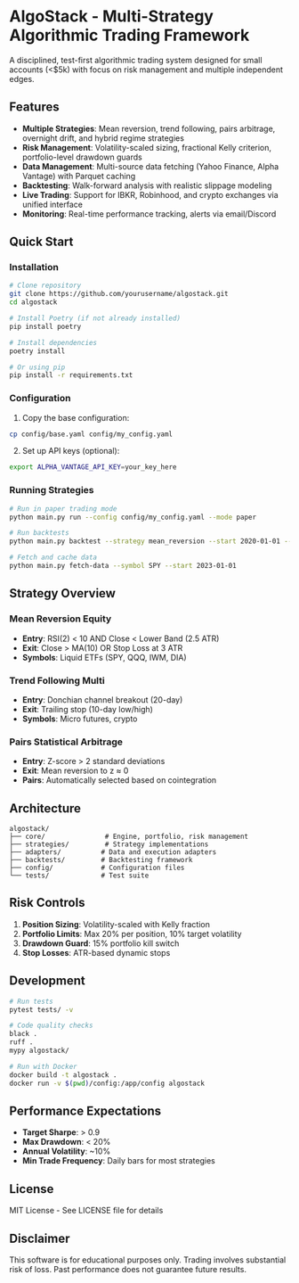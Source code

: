 # AlgoStack - Multi-Strategy Algorithmic Trading Framework

A disciplined, test-first algorithmic trading system designed for small accounts (<$5k) with focus on risk management and multiple independent edges.

## Features

- **Multiple Strategies**: Mean reversion, trend following, pairs arbitrage, overnight drift, and hybrid regime strategies
- **Risk Management**: Volatility-scaled sizing, fractional Kelly criterion, portfolio-level drawdown guards
- **Data Management**: Multi-source data fetching (Yahoo Finance, Alpha Vantage) with Parquet caching
- **Backtesting**: Walk-forward analysis with realistic slippage modeling
- **Live Trading**: Support for IBKR, Robinhood, and crypto exchanges via unified interface
- **Monitoring**: Real-time performance tracking, alerts via email/Discord

## Quick Start

### Installation

```bash
# Clone repository
git clone https://github.com/yourusername/algostack.git
cd algostack

# Install Poetry (if not already installed)
pip install poetry

# Install dependencies
poetry install

# Or using pip
pip install -r requirements.txt
```

### Configuration

1. Copy the base configuration:
```bash
cp config/base.yaml config/my_config.yaml
```

2. Set up API keys (optional):
```bash
export ALPHA_VANTAGE_API_KEY=your_key_here
```

### Running Strategies

```bash
# Run in paper trading mode
python main.py run --config config/my_config.yaml --mode paper

# Run backtests
python main.py backtest --strategy mean_reversion --start 2020-01-01 --end 2023-12-31

# Fetch and cache data
python main.py fetch-data --symbol SPY --start 2023-01-01
```

## Strategy Overview

### Mean Reversion Equity
- **Entry**: RSI(2) < 10 AND Close < Lower Band (2.5 ATR)
- **Exit**: Close > MA(10) OR Stop Loss at 3 ATR
- **Symbols**: Liquid ETFs (SPY, QQQ, IWM, DIA)

### Trend Following Multi
- **Entry**: Donchian channel breakout (20-day)
- **Exit**: Trailing stop (10-day low/high)
- **Symbols**: Micro futures, crypto

### Pairs Statistical Arbitrage
- **Entry**: Z-score > 2 standard deviations
- **Exit**: Mean reversion to z ≈ 0
- **Pairs**: Automatically selected based on cointegration

## Architecture

```
algostack/
├── core/               # Engine, portfolio, risk management
├── strategies/         # Strategy implementations
├── adapters/          # Data and execution adapters
├── backtests/         # Backtesting framework
├── config/            # Configuration files
└── tests/             # Test suite
```

## Risk Controls

1. **Position Sizing**: Volatility-scaled with Kelly fraction
2. **Portfolio Limits**: Max 20% per position, 10% target volatility
3. **Drawdown Guard**: 15% portfolio kill switch
4. **Stop Losses**: ATR-based dynamic stops

## Development

```bash
# Run tests
pytest tests/ -v

# Code quality checks
black .
ruff .
mypy algostack/

# Run with Docker
docker build -t algostack .
docker run -v $(pwd)/config:/app/config algostack
```

## Performance Expectations

- **Target Sharpe**: > 0.9
- **Max Drawdown**: < 20%
- **Annual Volatility**: ~10%
- **Min Trade Frequency**: Daily bars for most strategies

## License

MIT License - See LICENSE file for details

## Disclaimer

This software is for educational purposes only. Trading involves substantial risk of loss. Past performance does not guarantee future results.